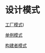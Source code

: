 # 设计模式

[工厂模式](/sorted/designpatterns/Design_Patterns_Factory.md))

[单例模式](/sorted/designpatterns/Design_Patterns_Singleton.md)

[构建者模式](/sorted/designpatterns/Design_Patterns_Builder.md)
